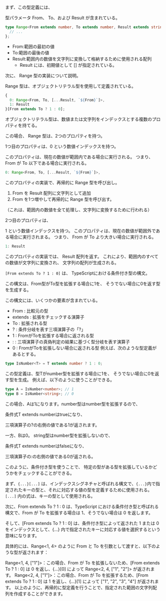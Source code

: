 まず、この型定義には、

型パラメータ From、 To、および Result が含まれている。
```typescript
type Range<From extends number, To extends number, Result extends string[] = []> = {
  // ...
};
```
- From:範囲の最初の値
- To:範囲の最後の値
- Result:範囲内の数値を文字列に変換して格納するために使用される配列
  - Result には、初期値として [] が指定されている。


次に、 Range 型の実装について説明。

Range 型は、オブジェクトリテラル型を使用して定義されている。
```typescript
{
  0: Range<From, To, [...Result, `${From}`]>,
  1: Result
}[From extends To ? 1 : 0];
```
オブジェクトリテラル型は、数値または文字列をインデックスとする複数のプロパティを持てる。

この場合、 Range 型は、2つのプロパティを持つ。

1つ目のプロパティは、0 という数値インデックスを持つ。

このプロパティは、現在の数値が範囲内である場合に実行される。
つまり、 From が To 以下である場合に実行される。

```typescript
0: Range<From, To, [...Result, `${From}`]>,
```
このプロパティの実装で、再帰的に Range 型を呼び出し。 

1. From を Result 配列に文字列として追加
2. From を1つ増やして再帰的に Range 型を呼び出す。

（これは、範囲内の数値を全て処理し、文字列に変換するために行われる）

2つ目のプロパティは、 

1 という数値インデックスを持つ。
このプロパティは、現在の数値が範囲外である場合に実行されまる。
つまり、 From が To より大きい場合に実行される。

```typescript
1: Result
```
このプロパティの実装では、 Result 配列を返す。
これにより、範囲内のすべての数値が文字列に変換され、
文字列の配列が生成される。

```[From extends To ? 1 : 0]``` は、
TypeScriptにおける条件付き型の構文。

この構文は、From型がTo型を拡張する場合に1を、
そうでない場合に0を返す型を生成する。

この構文には、いくつかの要素が含まれている。

- From : 比較元の型
- extends : 拡張をチェックする演算子
- To : 拡張される型
- ? : 条件分岐を表す三項演算子の「?」
- 1 : FromがToを拡張する場合に返される型
- : : 三項演算子の真偽判定の結果に基づく型分岐を表す演算子
- 0 : FromがToを拡張しない場合に返される型
例えば、次のような型定義があるとする。

```typescript
type IsNumber<T> = T extends number ? 1 : 0;
```
この型定義は、型Tがnumber型を拡張する場合に1を、
そうでない場合に0を返す型を生成。
例えば、以下のように使うことができる。
```typescript
type A = IsNumber<number>; // 1
type B = IsNumber<string>; // 0
```
この場合、Aは1になります。number型はnumber型を拡張するので、

条件式T extends numberはtrueになり、

三項演算子の?の右側の値である1が返されます。

一方、Bは0。
string型はnumber型を拡張しないので、

条件式T extends numberはfalseになり、

三項演算子の:の右側の値である0が返される。

このように、条件付き型を使うことで、
特定の型がある型を拡張しているかどうかをチェックすることができる。

まず、```{...}[...]``` は、インデックスシグネチャと呼ばれる構文で、```{...}```内で指定されたキーの型と、それに対応する値の型を定義するために使用される。```[...]``` 内の式は、キーの型として使用される。

次に、From extends To ? 1 : 0 は、TypeScript における条件付き型と呼ばれる構文で、From が To を拡張する場合は 1、そうでない場合は 0 を返します。

そして、[From extends To ? 1 : 0] は、条件付き型によって返された 1 または 0 をインデックスとして、{...} 内で指定されたキーに対応する値を選択するという意味になります。

具体的には、Range<1, 4> のように From と To を引数として渡すと、以下のような型が返されます：

Range<1, 4, ["1"]>：この場合、From が To を拡張しないため、[From extends To ? 1 : 0] は 0 を返し、{...}[0] によって Range<2, 4, ["1", "2"]> が返されます。
Range<2, 4, ["1"]>：この場合、From が To を拡張するため、[From extends To ? 1 : 0] は 1 を返し、{...}[1] によって ["1", "2", "3", "4"] が返されます。
以上のように、再帰的に型定義を行うことで、指定された範囲の文字列配列を作成することができます。




